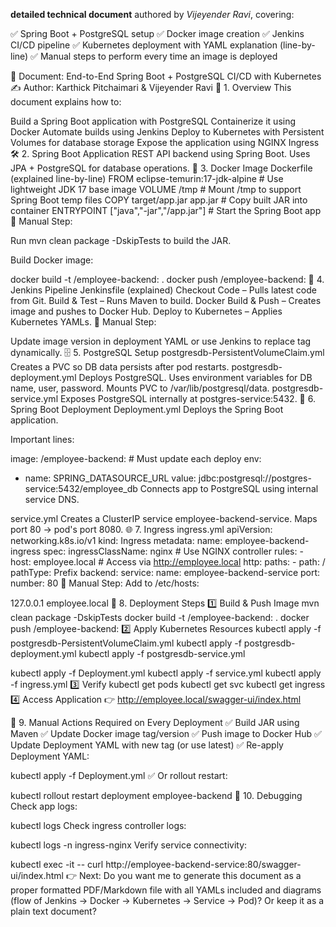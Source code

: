 **detailed technical document** authored by  *Vijeyender Ravi*, covering:

✅ Spring Boot + PostgreSQL setup
✅ Docker image creation
✅ Jenkins CI/CD pipeline
✅ Kubernetes deployment with YAML explanation (line-by-line) 
✅ Manual steps to perform every time an image is deployed

📄 Document: End-to-End Spring Boot + PostgreSQL CI/CD with Kubernetes
✍️ Author: Karthick Pitchaimari & Vijeyender Ravi
📌 1. Overview
This document explains how to:

Build a Spring Boot application with PostgreSQL
Containerize it using Docker
Automate builds using Jenkins
Deploy to Kubernetes with Persistent Volumes for database storage
Expose the application using NGINX Ingress
🛠️ 2. Spring Boot Application
REST API backend using Spring Boot.
Uses JPA + PostgreSQL for database operations.
🐳 3. Docker Image
Dockerfile (explained line-by-line)
FROM eclipse-temurin:17-jdk-alpine        # Use lightweight JDK 17 base image
VOLUME /tmp                               # Mount /tmp to support Spring Boot temp files
COPY target/app.jar app.jar               # Copy built JAR into container
ENTRYPOINT ["java","-jar","/app.jar"]     # Start the Spring Boot app
🔹 Manual Step:

Run mvn clean package -DskipTests to build the JAR.

Build Docker image:

docker build -t <dockerhub-username>/employee-backend:<version> .
docker push <dockerhub-username>/employee-backend:<version>
🔧 4. Jenkins Pipeline
Jenkinsfile (explained)
Checkout Code – Pulls latest code from Git.
Build & Test – Runs Maven to build.
Docker Build & Push – Creates image and pushes to Docker Hub.
Deploy to Kubernetes – Applies Kubernetes YAMLs.
🔹 Manual Step:

Update image version in deployment YAML or use Jenkins to replace tag dynamically.
🗄️ 5. PostgreSQL Setup
postgresdb-PersistentVolumeClaim.yml
Creates a PVC so DB data persists after pod restarts.
postgresdb-deployment.yml
Deploys PostgreSQL.
Uses environment variables for DB name, user, password.
Mounts PVC to /var/lib/postgresql/data.
postgresdb-service.yml
Exposes PostgreSQL internally at postgres-service:5432.
🚀 6. Spring Boot Deployment
Deployment.yml
Deploys the Spring Boot application.

Important lines:

image: <dockerhub-username>/employee-backend:<version>  # Must update each deploy
env:
  - name: SPRING_DATASOURCE_URL
    value: jdbc:postgresql://postgres-service:5432/employee_db
Connects app to PostgreSQL using internal service DNS.

service.yml
Creates a ClusterIP service employee-backend-service.
Maps port 80 → pod's port 8080.
🌐 7. Ingress
ingress.yml
apiVersion: networking.k8s.io/v1
kind: Ingress
metadata:
  name: employee-backend-ingress
spec:
  ingressClassName: nginx                # Use NGINX controller
  rules:
    - host: employee.local               # Access via http://employee.local
      http:
        paths:
          - path: /
            pathType: Prefix
            backend:
              service:
                name: employee-backend-service
                port:
                  number: 80
🔹 Manual Step: Add to /etc/hosts:

127.0.0.1 employee.local
📌 8. Deployment Steps
1️⃣ Build & Push Image
mvn clean package -DskipTests
docker build -t <dockerhub-username>/employee-backend:<version> .
docker push <dockerhub-username>/employee-backend:<version>
2️⃣ Apply Kubernetes Resources
kubectl apply -f postgresdb-PersistentVolumeClaim.yml
kubectl apply -f postgresdb-deployment.yml
kubectl apply -f postgresdb-service.yml

kubectl apply -f Deployment.yml
kubectl apply -f service.yml
kubectl apply -f ingress.yml
3️⃣ Verify
kubectl get pods
kubectl get svc
kubectl get ingress
4️⃣ Access Application
👉 http://employee.local/swagger-ui/index.html

🛑 9. Manual Actions Required on Every Deployment
✅ Build JAR using Maven ✅ Update Docker image tag/version ✅ Push image to Docker Hub ✅ Update Deployment YAML with new tag (or use latest) ✅ Re-apply Deployment YAML:

kubectl apply -f Deployment.yml
✅ Or rollout restart:

kubectl rollout restart deployment employee-backend
📌 10. Debugging
Check app logs:

kubectl logs <employee-backend-pod>
Check ingress controller logs:

kubectl logs -n ingress-nginx <controller-pod>
Verify service connectivity:

kubectl exec -it <any-pod> -- curl http://employee-backend-service:80/swagger-ui/index.html
👉 Next: Do you want me to generate this document as a proper formatted PDF/Markdown file with all YAMLs included and diagrams (flow of Jenkins → Docker → Kubernetes → Service → Pod)? Or keep it as a plain text document?
